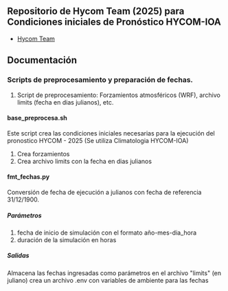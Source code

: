 ## Repositorio de Hycom Team (2025) para Condiciones iniciales de Pronóstico HYCOM-IOA
- [Hycom Team](https://github.com/orgs/grupoioa/teams/hycom-team)

## Documentación

### Scripts de preprocesamiento y preparación de fechas.
  1. Script de preprocesamiento: Forzamientos atmosféricos (WRF), archivo limits (fecha en dias julianos), etc.

#### base\_preprocesa.sh

Este script crea las condiciones iniciales necesarias para la ejecución del pronostico HYCOM - 2025 (Se utiliza Climatologia HYCOM-IOA)

1. Crea forzamientos
2. Crea archivo limits con la fecha en dias julianos 

#### fmt\_fechas.py

Conversión de fecha de ejecución a julianos con fecha de referencia 31/12/1900.

##### Parámetros
1. fecha de inicio de simulación con el formato año-mes-dia\_hora
2. duración de la simulación en horas

##### Salidas

Almacena las fechas ingresadas como parámetros en el archivo "limits" (en juliano)
crea un archivo .env con variables de ambiente para las fechas
